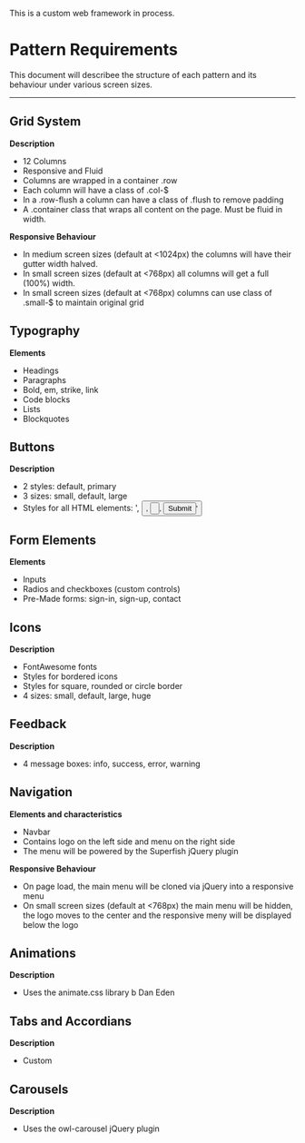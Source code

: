 This is a custom web framework in process.  

# Pattern Requirements

This document will describee the structure of each pattern and its behaviour under various screen sizes.

---

## Grid System

**Description**

- 12 Columns
- Responsive and Fluid
- Columns are wrapped in a container .row
- Each column will have a class of .col-$
- In a .row-flush a column can have a class of .flush to remove padding
- A .container class that wraps all content on the page.  Must be fluid in width.

**Responsive Behaviour**

- In medium screen sizes (default at <1024px) the columns will have their gutter width halved.
- In small screen sizes (default at <768px) all columns will get a full (100%) width.
- In small screen sizes (default at <768px) columns can use class of .small-$ to maintain original grid 


## Typography

**Elements**

- Headings
- Paragraphs
- Bold, em, strike, link
- Code blocks
- Lists
- Blockquotes

## Buttons

**Description**

- 2 styles: default, primary
- 3 sizes: small, default, large
- Styles for all HTML elements: '<a>, <button>, <input type="button">, <input type="submit">'

## Form Elements

**Elements**

- Inputs
- Radios and checkboxes (custom controls)
- Pre-Made forms: sign-in, sign-up, contact

## Icons

**Description**

- FontAwesome fonts
- Styles for bordered icons
- Styles for square, rounded or circle border
- 4 sizes: small, default, large, huge

## Feedback

**Description**

- 4 message boxes: info, success, error, warning

## Navigation

**Elements and characteristics**

- Navbar
- Contains logo on the left side and menu on the right side
- The menu will be powered by the Superfish jQuery plugin

**Responsive Behaviour**

- On page load, the main menu will be cloned via jQuery into a responsive menu
- On small screen sizes (default at <768px) the main menu will be hidden, the logo moves to the center and the responsive meny will be displayed below the logo

## Animations

**Description**

- Uses the animate.css library b Dan Eden

## Tabs and Accordians 

**Description**

- Custom

## Carousels

**Description** 

- Uses the owl-carousel jQuery plugin
